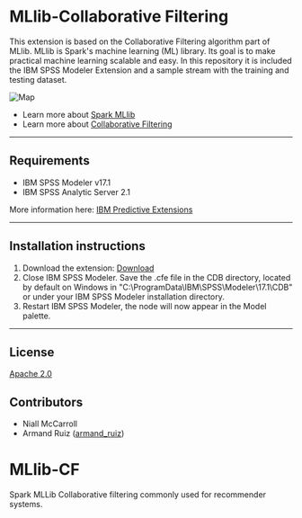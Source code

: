 # MLlib-Collaborative Filtering
This extension is based on the  Collaborative Filtering algorithm part of MLlib. MLlib is Spark's machine learning (ML) library. Its goal is to make practical machine learning scalable and easy. 
In this repository it is included the IBM SPSS Modeler Extension and a sample stream with the training and testing dataset. 

![Map](https://raw.githubusercontent.com/IBMPredictiveAnalytics/MLlib-CF/master/Screenshot/Illustration1.png)
 
 - Learn more about [Spark MLlib][25]
-  Learn more about [Collaborative Filtering][26]

---
Requirements
----
- IBM SPSS Modeler v17.1
- IBM SPSS Analytic Server 2.1

More information here: [IBM Predictive Extensions][2]

---
Installation instructions
----
1. Download the extension: [Download][3] 
2. Close IBM SPSS Modeler. Save the .cfe file in the CDB directory, located by default on Windows in "C:\ProgramData\IBM\SPSS\Modeler\17.1\CDB" or under your IBM SPSS Modeler installation directory.
3. Restart IBM SPSS Modeler, the node will now appear in the Model palette.


---
License
----

[Apache 2.0][1]


Contributors
----
 -  Niall McCarroll
 - Armand Ruiz ([armand_ruiz](https://twitter.com/armand_ruiz))


[1]: http://www.apache.org/licenses/LICENSE-2.0.html
[2]:https://developer.ibm.com/predictiveanalytics/downloads/#tab2
[3]:https://github.com/IBMPredictiveAnalytics/MLlib-CF/raw/master/Source%20code/MLlibCF.cfe
[4]:https://cran.r-project.org/web/packages/RCurl/
[5]:https://github.com/IBMPredictiveAnalytics/Get-Coordinates-Esri/raw/master/Documentation/Geocoding-SPSSModelerExtension.pdf
[6]:https://github.com/IBMPredictiveAnalytics/Get-Coordinates-Esri/tree/master/Example
[10]:https://developer.ibm.com/predictiveanalytics/2015/03/11/tweets-during-esri-dev-summit-and-bnp-paribas-open/
[11]:https://cran.r-project.org/web/packages/plyr/
[12]:https://developer.ibm.com/predictiveanalytics/2015/03/11/crime-prediction-using-ibm-spss-modeler-and-arcgis/
[13]:https://cran.r-project.org/web/packages/RJSONIO/index.html
[20]:https://www.youtube.com/watch?v=5VpnKVsoxjI
[25]:http://spark.apache.org/docs/latest/mllib-guide.html
[26]:http://spark.apache.org/docs/latest/mllib-collaborative-filtering.html

# MLlib-CF
Spark MLLib Collaborative filtering commonly used for recommender systems.
